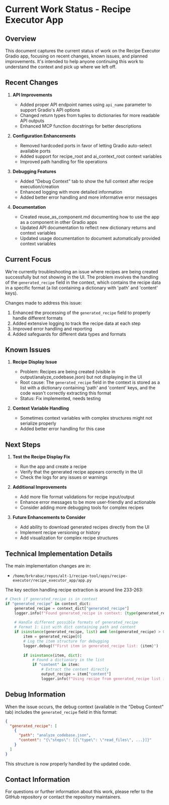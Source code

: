 # Current Work Status - Recipe Executor App

## Overview

This document captures the current status of work on the Recipe Executor Gradio app, focusing on recent changes, known issues, and planned improvements. It's intended to help anyone continuing this work to understand the context and pick up where we left off.

## Recent Changes

1. **API Improvements**
   - Added proper API endpoint names using `api_name` parameter to support Gradio's API options
   - Changed return types from tuples to dictionaries for more readable API outputs
   - Enhanced MCP function docstrings for better descriptions

2. **Configuration Enhancements**
   - Removed hardcoded ports in favor of letting Gradio auto-select available ports
   - Added support for recipe_root and ai_context_root context variables
   - Improved path handling for file operations

3. **Debugging Features**
   - Added "Debug Context" tab to show the full context after recipe execution/creation
   - Enhanced logging with more detailed information
   - Added better error handling and more informative error messages

4. **Documentation**
   - Created reuse_as_component.md documenting how to use the app as a component in other Gradio apps
   - Updated API documentation to reflect new dictionary returns and context variables
   - Updated usage documentation to document automatically provided context variables

## Current Focus

We're currently troubleshooting an issue where recipes are being created successfully but not showing in the UI. The problem involves the handling of the `generated_recipe` field in the context, which contains the recipe data in a specific format (a list containing a dictionary with 'path' and 'content' keys).

Changes made to address this issue:
1. Enhanced the processing of the `generated_recipe` field to properly handle different formats
2. Added extensive logging to track the recipe data at each step
3. Improved error handling and reporting
4. Added safeguards for different data types and formats

## Known Issues

1. **Recipe Display Issue**
   - Problem: Recipes are being created (visible in output/analyze_codebase.json) but not displaying in the UI
   - Root cause: The `generated_recipe` field in the context is stored as a list with a dictionary containing 'path' and 'content' keys, and the code wasn't correctly extracting this format
   - Status: Fix implemented, needs testing

2. **Context Variable Handling**
   - Sometimes context variables with complex structures might not serialize properly
   - Added better error handling for this case

## Next Steps

1. **Test the Recipe Display Fix**
   - Run the app and create a recipe
   - Verify that the generated recipe appears correctly in the UI
   - Check the logs for any issues or warnings

2. **Additional Improvements**
   - Add more file format validations for recipe input/output
   - Enhance error messages to be more user-friendly and actionable
   - Consider adding more debugging tools for complex recipes

3. **Future Enhancements to Consider**
   - Add ability to download generated recipes directly from the UI
   - Implement recipe versioning or history
   - Add visualization for complex recipe structures

## Technical Implementation Details

The main implementation changes are in:
- `/home/brkrabac/repos/alt-1/recipe-tool/apps/recipe-executor/recipe_executor_app/app.py`

The key section handling recipe extraction is around line 233-263:

```python
# Check if generated_recipe is in context
if "generated_recipe" in context_dict:
    generated_recipe = context_dict["generated_recipe"]
    logger.info(f"Found generated_recipe in context: {type(generated_recipe)}")
    
    # Handle different possible formats of generated_recipe
    # Format 1: List with dict containing path and content
    if isinstance(generated_recipe, list) and len(generated_recipe) > 0:
        item = generated_recipe[0]
        # Log the item structure for debugging
        logger.debug(f"First item in generated_recipe list: {item}")
        
        if isinstance(item, dict):
            # Found a dictionary in the list
            if "content" in item:
                # Extract the content directly
                output_recipe = item["content"]
                logger.info(f"Using recipe from generated_recipe list item with content key: {item.get('path', 'unknown')}")
```

## Debug Information

When the issue occurs, the debug context (available in the "Debug Context" tab) includes the `generated_recipe` field in this format:

```json
{
  "generated_recipe": [
    {
      "path": "analyze_codebase.json",
      "content": "{\"steps\": [{\"type\": \"read_files\", ...}]}"
    }
  ]
}
```

This structure is now properly handled by the updated code.

## Contact Information

For questions or further information about this work, please refer to the GitHub repository or contact the repository maintainers.